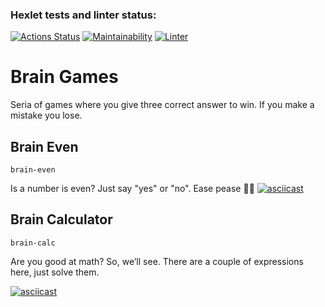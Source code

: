 ### Hexlet tests and linter status:
[![Actions Status](https://github.com/pppershin/frontend-project-lvl1/workflows/hexlet-check/badge.svg)](https://github.com/pppershin/frontend-project-lvl1/actions)
[![Maintainability](https://api.codeclimate.com/v1/badges/808a640a88bf26dfb1ef/maintainability)](https://codeclimate.com/github/pppershin/frontend-project-lvl1/maintainability)
[![Linter](https://github.com/pppershin/frontend-project-lvl1/actions/workflows/nodejs.yml/badge.svg?event=push)](https://github.com/pppershin/frontend-project-lvl1/actions)

# Brain Games

Seria of games where you give three correct answer to win. If you make a mistake you lose.

## Brain Even

	brain-even
Is a number is even? Just say "yes" or "no". Ease pease :lemon::sweat_drops:
[![asciicast](https://asciinema.org/a/490263.svg)](https://asciinema.org/a/490263)

## Brain Calculator

	brain-calc

Are you good at math? So, we’ll see. There are a couple of expressions here, just solve them.

[![asciicast](https://asciinema.org/a/490448.svg)](https://asciinema.org/a/490448)
